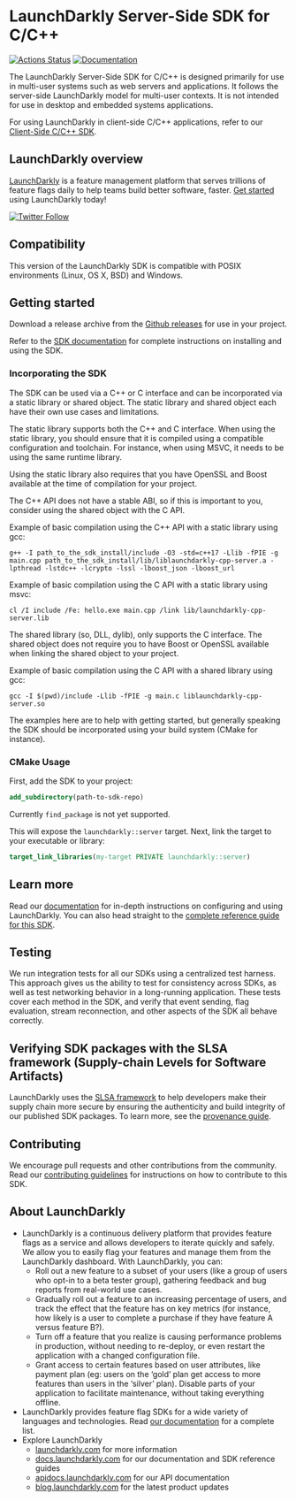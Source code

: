 LaunchDarkly Server-Side SDK for C/C++
===================================

[![Actions Status](https://github.com/launchdarkly/cpp-sdks/actions/workflows/server.yml/badge.svg)](https://github.com/launchdarkly/cpp-sdks/actions/workflows/server.yml)
[![Documentation](https://img.shields.io/static/v1?label=GitHub+Pages&message=API+reference&color=00add8)](https://launchdarkly.github.io/cpp-sdks/libs/server-sdk/docs/html/)

The LaunchDarkly Server-Side SDK for C/C++ is designed primarily for use in multi-user systems such as web servers
and applications. It follows the server-side LaunchDarkly model for multi-user contexts.
It is not intended for use in desktop and embedded systems applications.

For using LaunchDarkly in client-side C/C++ applications, refer to our [Client-Side C/C++ SDK](../client-sdk/README.md).

LaunchDarkly overview
-------------------------
[LaunchDarkly](https://www.launchdarkly.com) is a feature management platform that serves trillions of feature flags
daily to help teams build better software, faster. [Get started](https://docs.launchdarkly.com/docs/getting-started)
using LaunchDarkly today!

[![Twitter Follow](https://img.shields.io/twitter/follow/launchdarkly.svg?style=social&label=Follow&maxAge=2592000)](https://twitter.com/intent/follow?screen_name=launchdarkly)

Compatibility
-------------------------

This version of the LaunchDarkly SDK is compatible with POSIX environments (Linux, OS X, BSD) and Windows.

Getting started
---------------

Download a release archive from
the [Github releases](https://github.com/launchdarkly/cpp-sdks/releases?q=cpp-server&expanded=true) for use in your
project.

Refer to the [SDK documentation][reference-guide] for complete instructions on
installing and using the SDK.

### Incorporating the SDK

The SDK can be used via a C++ or C interface and can be incorporated via a static library or shared object. The static
library and shared object each have their own use cases and limitations.

The static library supports both the C++ and C interface. When using the static library, you should ensure that it is
compiled using a compatible configuration and toolchain. For instance, when using MSVC, it needs to be using the same
runtime library.

Using the static library also requires that you have OpenSSL and Boost available at the time of compilation for your
project.

The C++ API does not have a stable ABI, so if this is important to you, consider using the shared object with the C API.

Example of basic compilation using the C++ API with a static library using gcc:

```shell
g++ -I path_to_the_sdk_install/include -O3 -std=c++17 -Llib -fPIE -g main.cpp path_to_the_sdk_install/lib/liblaunchdarkly-cpp-server.a -lpthread -lstdc++ -lcrypto -lssl -lboost_json -lboost_url
```

Example of basic compilation using the C API with a static library using msvc:

```shell
cl /I include /Fe: hello.exe main.cpp /link lib/launchdarkly-cpp-server.lib
```

The shared library (so, DLL, dylib), only supports the C interface. The shared object does not require you to have Boost
or OpenSSL available when linking the shared object to your project.

Example of basic compilation using the C API with a shared library using gcc:

```shell
gcc -I $(pwd)/include -Llib -fPIE -g main.c liblaunchdarkly-cpp-server.so
```

The examples here are to help with getting started, but generally speaking the SDK should be incorporated using your
build system (CMake for instance).

### CMake Usage

First, add the SDK to your project:

```cmake
add_subdirectory(path-to-sdk-repo)
```

Currently `find_package` is not yet supported.

This will expose the `launchdarkly::server` target. Next, link the target to your executable or library:

```cmake
target_link_libraries(my-target PRIVATE launchdarkly::server)
```

Learn more
-----------

Read our [documentation](https://docs.launchdarkly.com) for in-depth instructions on configuring and using LaunchDarkly.
You can also head straight to
the [complete reference guide for this SDK][reference-guide].

Testing
-------

We run integration tests for all our SDKs using a centralized test harness. This approach gives us the ability to test
for consistency across SDKs, as well as test networking behavior in a long-running application. These tests cover each
method in the SDK, and verify that event sending, flag evaluation, stream reconnection, and other aspects of the SDK all
behave correctly.

Verifying SDK packages with the SLSA framework (Supply-chain Levels for Software Artifacts)
------------

LaunchDarkly uses the [SLSA framework](https://slsa.dev/spec/v1.0/about) to help developers make their supply chain more secure by ensuring the authenticity and build integrity of our published SDK packages. To learn more, see the [provenance guide](PROVENANCE.md). 

Contributing
------------

We encourage pull requests and other contributions from the community. Read
our [contributing guidelines](../../CONTRIBUTING.md) for instructions on how to contribute to this SDK.

About LaunchDarkly
-----------

* LaunchDarkly is a continuous delivery platform that provides feature flags as a service and allows developers to
  iterate quickly and safely. We allow you to easily flag your features and manage them from the LaunchDarkly dashboard.
  With LaunchDarkly, you can:
    * Roll out a new feature to a subset of your users (like a group of users who opt-in to a beta tester group),
      gathering feedback and bug reports from real-world use cases.
    * Gradually roll out a feature to an increasing percentage of users, and track the effect that the feature has on
      key metrics (for instance, how likely is a user to complete a purchase if they have feature A versus feature B?).
    * Turn off a feature that you realize is causing performance problems in production, without needing to re-deploy,
      or even restart the application with a changed configuration file.
    * Grant access to certain features based on user attributes, like payment plan (eg: users on the ‘gold’ plan get
      access to more features than users in the ‘silver’ plan). Disable parts of your application to facilitate
      maintenance, without taking everything offline.
* LaunchDarkly provides feature flag SDKs for a wide variety of languages and technologies.
  Read [our documentation](https://docs.launchdarkly.com/docs) for a complete list.
* Explore LaunchDarkly
    * [launchdarkly.com](https://www.launchdarkly.com/ "LaunchDarkly Main Website") for more information
    * [docs.launchdarkly.com](https://docs.launchdarkly.com/  "LaunchDarkly Documentation") for our documentation and
      SDK reference guides
    * [apidocs.launchdarkly.com](https://apidocs.launchdarkly.com/  "LaunchDarkly API Documentation") for our API
      documentation
    * [blog.launchdarkly.com](https://blog.launchdarkly.com/  "LaunchDarkly Blog Documentation") for the latest product
      updates

[reference-guide]: https://docs.launchdarkly.com/sdk/server-side/c-c--
